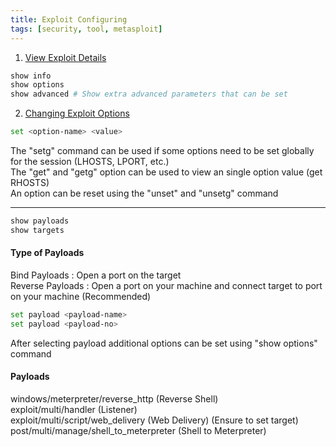 ```yaml
---
title: Exploit Configuring
tags: [security, tool, metasploit]
---
```


1. <u>View Exploit Details</u>

````bash
show info
show options
show advanced # Show extra advanced parameters that can be set
````

2. <u>Changing Exploit Options</u>

````bash
set <option-name> <value>
````

The "setg" command can be used if some options need to be set globally for the session (LHOSTS, LPORT, etc.)  
The "get" and "getg" option can be used to view an single option value (get RHOSTS)  
An option can be reset using the "unset" and "unsetg" command

---

````bash
show payloads
show targets
````

#### Type of Payloads

Bind Payloads : Open a port on the target  
Reverse Payloads : Open a port on your machine and connect target to port on your machine (Recommended)

````bash
set payload <payload-name>
set payload <payload-no>
````

After selecting payload additional options can be set using "show options" command

#### Payloads

windows/meterpreter/reverse_http (Reverse Shell)  
exploit/multi/handler (Listener)  
exploit/multi/script/web_delivery (Web Delivery) (Ensure to set target)  
post/multi/manage/shell_to_meterpreter (Shell to Meterpreter)
